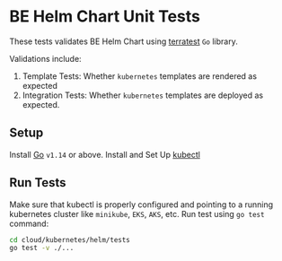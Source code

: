 # BE Helm Chart Unit Tests
These tests validates BE Helm Chart using [terratest](https://github.com/gruntwork-io/terratest) `Go` library.

Validations include:
1. Template Tests: Whether `kubernetes` templates are rendered as expected
2. Integration Tests: Whether `kubernetes` templates are deployed as expected.

## Setup
Install [Go](https://golang.org/doc/install) `v1.14` or above.
Install and Set Up [kubectl](https://kubernetes.io/docs/tasks/tools/install-kubectl/)

## Run Tests
Make sure that kubectl is properly configured and pointing to a running kubernetes cluster like `minikube`, `EKS`, `AKS`, etc.
Run test using `go test` command:
```sh
cd cloud/kubernetes/helm/tests
go test -v ./...
```